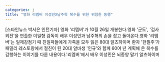 ```yaml
---
categories: j
title: "영화 리멤버 이성민X남주혁 복수를 위한 위험한 동행"
---
```

[스타인뉴스 박서은 인턴기자] 영화 &#39;리멤버&#39;가 10월 26일 개봉한다.영화 &#39;군도&#39;, &#39;검사외전&#39;을 연출한 이일형 감독이 배우 이성민과 남주혁의 손을 잡고 돌아온다.영화 &#39;리멤버&#39;는 일제강점기 때 친일파들에게 가족을 모두 잃은 80대 알츠하이머 환자 &#39;한필주&#39;가 패밀리 레스토랑에서 절친이 된 20대 알바생 &#39;인규&#39;와 함께 60여 년 계획해 온 복수를 감행하는 이야기를 다룬 내용이다.&#39;리멤버&#39;에서 배우 이성민은 뇌종양 말기 알츠하이머